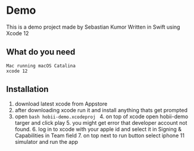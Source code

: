 # Demo

This is a demo project made by Sebastian Kumor
Written in Swift using Xcode 12


## What do you need

    Mac running macOS Catalina
    xcode 12

## Installation

   1. download latest xcode from Appstore
   2. after downloading xcode run it and install anything thats get prompted
   3. open 
    ```bash
    hobii-demo.xcodeproj
    ```
    4. on top of xcode open hobii-demo targer and click play
    5. you might get error that developer account not found.
    6. log in to xcode with your apple id and select it in Signing & Capabilities in Team field
    7. on top next to run button select iphone 11 simulator and run the app



